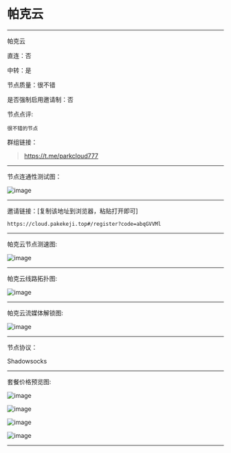 # 帕克云

-------------------------

帕克云

直连：否

中转：是

节点质量：很不错

是否强制启用邀请制：否

节点点评:

    很不错的节点

群组链接：

> https://t.me/parkcloud777

-------------------------

节点连通性测试图：

![image](/img/173.png)

-------------------------

邀请链接：[复制该地址到浏览器，粘贴打开即可]

    https://cloud.pakekeji.top#/register?code=abqGVVMl

-------------------------

帕克云节点测速图:

![image](/img/174.png)

-------------------------

帕克云线路拓扑图:

![image](/img/175.png)

-------------------------

帕克云流媒体解锁图:

![image](/img/173.png)

-------------------------

节点协议：

Shadowsocks

-------------------------

套餐价格预览图:

![image](/price/帕克云/1.png)

![image](/price/帕克云/2.png)

![image](/price/帕克云/3.png)

![image](/price/帕克云/4.png)

-------------------------